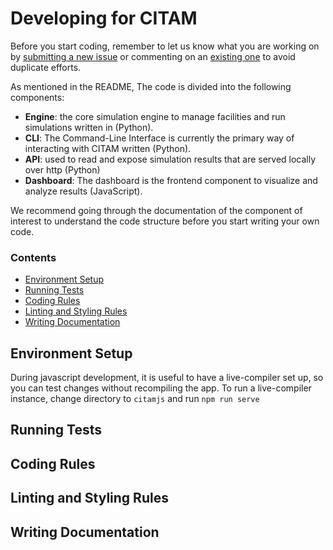 # Developing for CITAM

Before you start coding, remember to let us know what you are working on by [submitting a new issue](https://github.com/corning-incorporated/citam/issues/new/choose) or commenting on an [existing one](https://github.com/corning-incorporated/citam/issues) to avoid duplicate efforts.

As mentioned in the README, The code is divided into the following components:
+ **Engine**: the core simulation engine to manage facilities and run simulations written in (Python).
+ **CLI**: The Command-Line Interface is currently the primary way of interacting with CITAM written (Python).
+ **API**: used to read and expose simulation results that are served locally over http (Python)
+ **Dashboard**: The dashboard is the frontend component to visualize and analyze results (JavaScript).

We recommend going through the documentation of the component of interest to understand the code structure before you start writing your own code.

### Contents
* [Environment Setup](#environment-setup)
* [Running Tests](#running-tests)
* [Coding Rules](#coding-rules)
* [Linting and Styling Rules](#linting-and-styling-rules)
* [Writing Documentation](#writing-documentation)


## Environment Setup

During javascript development, it is useful to have a live-compiler
set up, so you can test changes without recompiling the app.
To run a live-compiler instance, change directory to `citamjs` and run
`npm run serve`

## Running Tests


## Coding Rules


## Linting and Styling Rules


## Writing Documentation